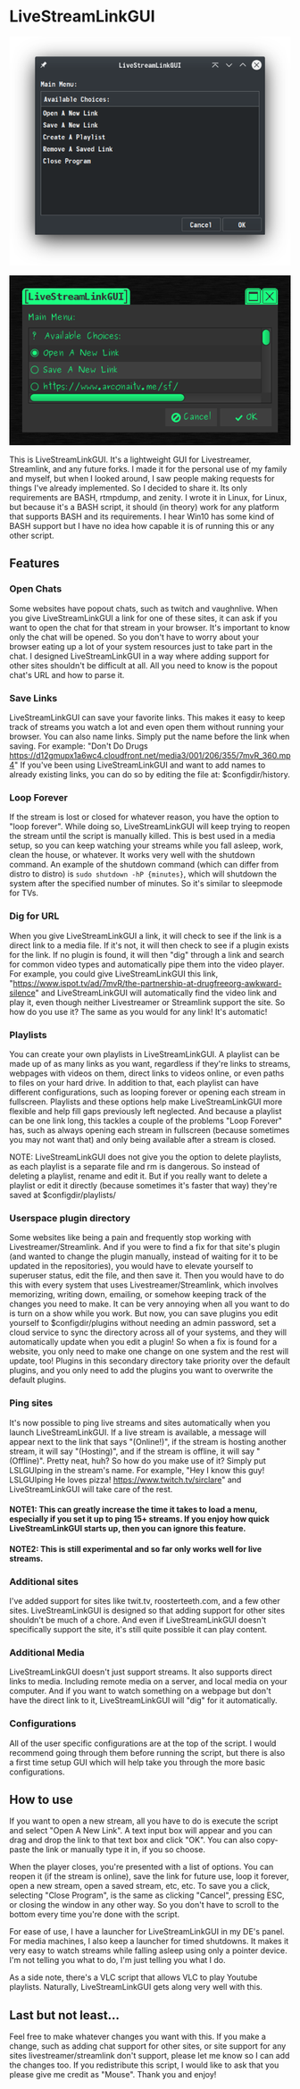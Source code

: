 # LiveStreamLinkGUI
![alt-text](Screenshot_2019-11-12.png)

![alt-text](screenshot.png)

This is LiveStreamLinkGUI. It's a lightweight GUI for Livestreamer, Streamlink, and any future forks. I made it for the personal use of my family and myself, but when I looked around, I saw people making requests for things I've already implemented. So I decided to share it. Its only requirements are BASH, rtmpdump, and zenity. I wrote it in Linux, for Linux, but because it's a BASH script, it should (in theory) work for any platform that supports BASH and its requirements. I hear Win10 has some kind of BASH support but I have no idea how capable it is of running this or any other script.

## Features
### Open Chats
Some websites have popout chats, such as twitch and vaughnlive. When you give LiveStreamLinkGUI a link for one of these sites, it can ask if you want to open the chat for that stream in your browser. It's important to know only the chat will be opened. So you don't have to worry about your browser eating up a lot of your system resources just to take part in the chat. I designed LiveStreamLinkGUI in a way where adding support for other sites shouldn't be difficult at all. All you need to know is the popout chat's URL and how to parse it.

### Save Links
LiveStreamLinkGUI can save your favorite links. This makes it easy to keep track of streams you watch a lot and even open them without running your browser. You can also name links. Simply put the name before the link when saving. For example: "Don't Do Drugs https://d12gmupx1a6wc4.cloudfront.net/media3/001/206/355/7mvR_360.mp4" If you've been using LiveStreamLinkGUI and want to add names to already existing links, you can do so by editing the file at: $configdir/history.

### Loop Forever
If the stream is lost or closed for whatever reason, you have the option to "loop forever". While doing so, LiveStreamLinkGUI will keep trying to reopen the stream until the script is manually killed. This is best used in a media setup, so you can keep watching your streams while you fall asleep, work, clean the house, or whatever. It works very well with the shutdown command. An example of the shutdown command (which can differ from distro to distro) is `sudo shutdown -hP {minutes}`, which will shutdown the system after the specified number of minutes. So it's similar to sleepmode for TVs.

### Dig for URL
When you give LiveStreamLinkGUI a link, it will check to see if the link is a direct link to a media file. If it's not, it will then check to see if a plugin exists for the link. If no plugin is found, it will then "dig" through a link and search for common video types and automatically pipe them into the video player. For example, you could give LiveStreamLinkGUI this link, "https://www.ispot.tv/ad/7mvR/the-partnership-at-drugfreeorg-awkward-silence" and LiveStreamLinkGUI will automatically find the video link and play it, even though neither Livestreamer or Streamlink support the site. So how do you use it? The same as you would for any link! It's automatic!

### Playlists
You can create your own playlists in LiveStreamLinkGUI. A playlist can be made up of as many links as you want, regardless if they're links to streams, webpages with videos on them, direct links to videos online, or even paths to files on your hard drive. In addition to that, each playlist can have different configurations, such as looping forever or opening each stream in fullscreen. Playlists and these options help make LiveStreamLinkGUI more flexible and help fill gaps previously left neglected. And because a playlist can be one link long, this tackles a couple of the problems "Loop Forever" has, such as always opening each stream in fullscreen (because sometimes you may not want that) and only being available after a stream is closed.

NOTE: LiveStreamLinkGUI does not give you the option to delete playlists, as each playlist is a separate file and rm is dangerous. So instead of deleting a playlist, rename and edit it. But if you really want to delete a playlist or edit it directly (because sometimes it's faster that way) they're saved at $configdir/playlists/

### Userspace plugin directory
Some websites like being a pain and frequently stop working with Livestreamer/Streamlink. And if you were to find a fix for that site's plugin (and wanted to change the plugin manually, instead of waiting for it to be updated in the repositories), you would have to elevate yourself to superuser status, edit the file, and then save it. Then you would have to do this with every system that uses Livestreamer/Streamlink, which involves memorizing, writing down, emailing, or somehow keeping track of the changes you need to make. It can be very annoying when all you want to do is turn on a show while you work. But now, you can save plugins you edit yourself to $configdir/plugins without needing an admin password, set a cloud service to sync the directory across all of your systems, and they will automatically update when you edit a plugin! So when a fix is found for a website, you only need to make one change on one system and the rest will update, too! Plugins in this secondary directory take priority over the default plugins, and you only need to add the plugins you want to overwrite the default plugins.

### Ping sites
It's now possible to ping live streams and sites automatically when you launch LiveStreamLinkGUI. If a live stream is available, a message will appear next to the link that says "(Online!)", if the stream is hosting another stream, it will say "(Hosting)", and if the stream is offline, it will say "(Offline)". Pretty neat, huh? So how do you make use of it? Simply put LSLGUIping in the stream's name. For example, "Hey I know this guy! LSLGUIping He loves pizza! https://www.twitch.tv/sirclare" and LiveStreamLinkGUI will take care of the rest.
#### NOTE1: This can greatly increase the time it takes to load a menu, especially if you set it up to ping 15+ streams. If you enjoy how quick LiveStreamLinkGUI starts up, then you can ignore this feature.
#### NOTE2: This is still experimental and so far only works well for live streams.

### Additional sites
I've added support for sites like twit.tv, roosterteeth.com, and a few other sites. LiveStreamLinkGUI is designed so that adding support for other sites shouldn't be much of a chore. And even if LiveStreamLinkGUI doesn't specifically support the site, it's still quite possible it can play content.

### Additional Media
LiveStreamLinkGUI doesn't just support streams. It also supports direct links to media. Including remote media on a server, and local media on your computer. And if you want to watch something on a webpage but don't have the direct link to it, LiveStreamLinkGUI will "dig" for it automatically.

### Configurations
All of the user specific configurations are at the top of the script. I would recommend going through them before running the script, but there is also a first time setup GUI which will help take you through the more basic configurations.

## How to use
If you want to open a new stream, all you have to do is execute the script and select "Open A New Link". A text input box will appear and you can drag and drop the link to that text box and click "OK". You can also copy-paste the link or manually type it in, if you so choose.

When the player closes, you're presented with a list of options. You can reopen it (if the stream is online), save the link for future use, loop it forever, open a new stream, open a saved stream, etc, etc. To save you a click, selecting "Close Program", is the same as clicking "Cancel", pressing ESC, or closing the window in any other way. So you don't have to scroll to the bottom every time you're done with the script.

For ease of use, I have a launcher for LiveStreamLinkGUI in my DE's panel. For media machines, I also keep a launcher for timed shutdowns. It makes it very easy to watch streams while falling asleep using only a pointer device. I'm not telling you what to do, I'm just telling you what I do.

As a side note, there's a VLC script that allows VLC to play Youtube playlists. Naturally, LiveStreamLinkGUI gets along very well with this.

## Last but not least...
Feel free to make whatever changes you want with this. If you make a change, such as adding chat support for other sites, or site support for any sites livestreamer/streamlink don't support, please let me know so I can add the changes too. If you redistribute this script, I would like to ask that you please give me credit as "Mouse". Thank you and enjoy!
